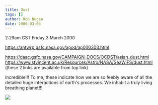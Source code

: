 ```yaml
---
title: Dust
tags: []
author: Rob Nugen
date: 2000-03-03
---
```


<title>I'm awake now cause I slept from 9pm to midnight</title>
<p class=date>2:29am CST Friday 3 March 2000</p>

<p><a href="https://antwrp.gsfc.nasa.gov/apod/ap000303.html">https://antwrp.gsfc.nasa.gov/apod/ap000303.html</a>

<p><a href="https://daac.gsfc.nasa.gov/CAMPAIGN_DOCS/OCDST/asian_dust.html">https://daac.gsfc.nasa.gov/CAMPAIGN_DOCS/OCDST/asian_dust.html</a>
<a href="https://www.stvincent.ac.uk/Resources/Astro/NASA/SeaWiFS/dust.html">https://www.stvincent.ac.uk/Resources/Astro/NASA/SeaWiFS/dust.html</a>
<br>(these 2 links are available from top link)

<p>Incredible!!!  To me, these indicate how we are so feebly aware of all the
detailed huge interactions of earth's processes.   We inhabit a truly living
breathing planet!!!

<p><img src='/images/rob/wL-ROB.gif'>

